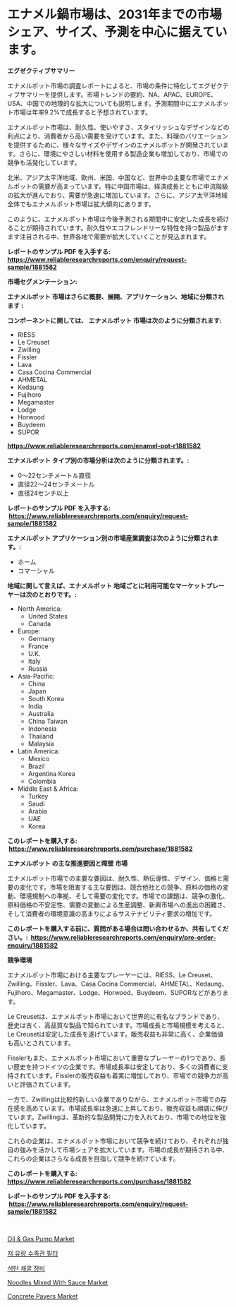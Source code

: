 <p><h1>エナメル鍋市場は、2031年までの市場シェア、サイズ、予測を中心に据えています。</h1></p><p><strong>エグゼクティブサマリー</strong></p>
<p><p>エナメルポット市場の調査レポートによると、市場の条件に特化してエグゼクティブサマリーを提供します。市場トレンドの要約、NA、APAC、EUROPE、USA、中国での地理的な拡大についても説明します。予測期間中にエナメルポット市場は年率9.2%で成長すると予想されています。</p><p>エナメルポット市場は、耐久性、使いやすさ、スタイリッシュなデザインなどの利点により、消費者から高い需要を受けています。また、料理のバリエーションを提供するために、様々なサイズやデザインのエナメルポットが開発されています。さらに、環境にやさしい材料を使用する製造企業も増加しており、市場での競争も活発化しています。</p><p>北米、アジア太平洋地域、欧州、米国、中国など、世界中の主要な市場でエナメルポットの需要が高まっています。特に中国市場は、経済成長とともに中流階級の拡大が進んでおり、需要が急速に増加しています。さらに、アジア太平洋地域全体でもエナメルポット市場は拡大傾向にあります。</p><p>このように、エナメルポット市場は今後予測される期間中に安定した成長を続けることが期待されています。耐久性やエコフレンドリーな特性を持つ製品がますます注目される中、世界各地で需要が拡大していくことが見込まれます。</p></p>
<p><strong>レポートのサンプル PDF を入手する: <a href="https://www.reliableresearchreports.com/enquiry/request-sample/1881582">https://www.reliableresearchreports.com/enquiry/request-sample/1881582</a></strong></p>
<p><strong>市場セグメンテーション:</strong></p>
<p><strong> エナメルポット 市場はさらに概要、展開、アプリケーション、地域に分類されます :</strong></p>
<p><strong>コンポーネントに関しては、 エナメルポット 市場は次のように分類されます: &nbsp;</strong></p>
<p><ul><li>RIESS</li><li>Le Creuset</li><li>Zwilling</li><li>Fissler</li><li>Lava</li><li>Casa Cocina Commercial</li><li>AHMETAL</li><li>Kedaung</li><li>Fujihoro</li><li>Megamaster</li><li>Lodge</li><li>Horwood</li><li>Buydeem</li><li>SUPOR</li></ul></p>
<p><strong><a href="https://www.reliableresearchreports.com/enamel-pot-r1881582">https://www.reliableresearchreports.com/enamel-pot-r1881582</a></strong></p>
<p><strong> エナメルポット タイプ別の市場分析は次のように分類されます。:</strong></p>
<p><ul><li>0〜22センチメートル直径</li><li>直径22〜24センチメートル</li><li>直径24センチ以上</li></ul></p>
<p><strong>レポートのサンプル PDF を入手する: &nbsp;<a href="https://www.reliableresearchreports.com/enquiry/request-sample/1881582">https://www.reliableresearchreports.com/enquiry/request-sample/1881582</a></strong></p>
<p><strong> エナメルポット アプリケーション別の市場産業調査は次のように分類されます。:</strong></p>
<p><ul><li>ホーム</li><li>コマーシャル</li></ul></p>
<p><strong>地域に関して言えば、エナメルポット 地域ごとに利用可能なマーケットプレーヤーは次のとおりです。:</strong></p>
<p><ul>
    <li>
        North America:
        <ul>
            <li>United States</li>
            <li>Canada</li>
        </ul>
    </li>
    <li>
        Europe:
        <ul>
            <li>Germany</li>
            <li>France</li>
            <li>U.K.</li>
            <li>Italy</li>
            <li>Russia</li>
        </ul>
    </li>
    <li>
        Asia-Pacific:
        <ul>
            <li>China</li>
            <li>Japan</li>
            <li>South Korea</li>
            <li>India</li>
            <li>Australia</li>
            <li>China Taiwan</li>
            <li>Indonesia</li>
            <li>Thailand</li>
            <li>Malaysia</li>
        </ul>
    </li>
    <li>
        Latin America:
        <ul>
            <li>Mexico</li>
            <li>Brazil</li>
            <li>Argentina Korea</li>
            <li>Colombia</li>
        </ul>
    </li>
    <li>
        Middle East & Africa:
        <ul>
            <li>Turkey</li>
            <li>Saudi</li>
            <li>Arabia</li>
            <li>UAE</li>
            <li>Korea</li>
        </ul>
    </li>
    </ul></p>
<p><strong>このレポートを購入する: &nbsp;<a href="https://www.reliableresearchreports.com/purchase/1881582">https://www.reliableresearchreports.com/purchase/1881582</a></strong></p>
<p><strong>エナメルポット の主な推進要因と障壁 市場</strong></p>
<p><p>エナメルポット市場での主要な要因は、耐久性、熱伝導性、デザイン、価格と需要の変化です。市場を阻害する主な要因は、競合他社との競争、原料の価格の変動、環境規制への準拠、そして需要の変化です。市場での課題は、競争の激化、原料価格の不安定性、需要の変動による生産調整、新興市場への進出の困難さ、そして消費者の環境意識の高まりによるサステナビリティ要求の増加です。</p></p>
<p><strong>このレポートを購入する前に、質問がある場合は問い合わせるか、共有してください。:&nbsp; <a href="https://www.reliableresearchreports.com/enquiry/pre-order-enquiry/1881582">https://www.reliableresearchreports.com/enquiry/pre-order-enquiry/1881582</a></strong></p>
<p><strong>競争環境</strong></p>
<p><p>エナメルポット市場における主要なプレーヤーには、RIESS、Le Creuset、Zwilling、Fissler、Lava、Casa Cocina Commercial、AHMETAL、Kedaung、Fujihoro、Megamaster、Lodge、Horwood、Buydeem、SUPORなどがあります。</p><p>Le Creusetは、エナメルポット市場において世界的に有名なブランドであり、歴史は古く、高品質な製品で知られています。市場成長と市場規模を考えると、Le Creusetは安定した成長を遂げています。販売収益も非常に高く、企業価値も高いとされています。</p><p>Fisslerもまた、エナメルポット市場において重要なプレーヤーの1つであり、長い歴史を持つドイツの企業です。市場成長率は安定しており、多くの消費者に支持されています。Fisslerの販売収益も着実に増加しており、市場での競争力が高いと評価されています。</p><p>一方で、Zwillingは比較的新しい企業でありながら、エナメルポット市場での存在感を高めています。市場成長率は急速に上昇しており、販売収益も順調に伸びています。Zwillingは、革新的な製品開発に力を入れており、市場での地位を強化しています。</p><p>これらの企業は、エナメルポット市場において競争を続けており、それぞれが独自の強みを活かして市場シェアを拡大しています。市場の成長が期待される中、これらの企業はさらなる成長を目指して競争を続けています。</p></p>
<p><strong>このレポートを購入する: &nbsp; <a href="https://www.reliableresearchreports.com/purchase/1881582">https://www.reliableresearchreports.com/purchase/1881582</a></strong></p>
<p><strong>レポートのサンプル PDF を入手する: &nbsp;<a href="https://www.reliableresearchreports.com/enquiry/request-sample/1881582">https://www.reliableresearchreports.com/enquiry/request-sample/1881582</a></strong><strong></strong></p>
<p>&nbsp;</p>
<p><p><a href="https://www.linkedin.com/pulse/oil-amp-gas-pump-market-analysis-sze-forecasted-period-p2nae?trackingId=e2CykkTNFugZtvWAwR9EDg%3D%3D">Oil & Gas Pump Market</a></p><p><a href="https://medium.com/@stanleylyittle554467/%EB%82%AE%EC%9D%80-%ED%9D%90%EB%A6%84-%EC%88%98%EC%A1%B0-%ED%95%84%ED%84%B0-%EC%8B%9C%EC%9E%A5-%EA%B2%BD%EC%9F%81-%EB%B6%84%EC%84%9D-%EC%8B%9C%EC%9E%A5-%EB%8F%99%ED%96%A5-%EB%B0%8F-2031%EB%85%84%EA%B9%8C%EC%A7%80%EC%9D%98-%EC%98%88%EC%B8%A1-031a5428d843">저 유량 수족관 필터</a></p><p><a href="https://medium.com/@carmellalang1/%EC%84%9D%ED%83%84-%EC%B1%84%EA%B5%B4-%EC%9E%A5%EB%B9%84-%EC%8B%9C%EC%9E%A5-%EC%84%B1%EA%B3%B5%EC%A0%81%EC%9D%B8-%EB%B9%84%EC%A6%88%EB%8B%88%EC%8A%A4-%EC%A0%84%EB%9E%B5%EC%9D%98-%ED%95%B5%EC%8B%AC-%EC%9A%94%EC%9D%B8-2031%EB%85%84%EA%B9%8C%EC%A7%80%EC%9D%98-%EC%98%88%EC%B8%A1-2ee51da8240d">석탄 채굴 장비</a></p><p><a href="https://github.com/lataunyatinikmelvin59ilbd0dv/Market-Research-Report-List-2/blob/main/noodles-mixed-with-sauce-market.md">Noodles Mixed With Sauce Market</a></p><p><a href="https://www.linkedin.com/pulse/concrete-pavers-market-exploring-share-trends-future-growth-pxvhf?trackingId=D87rHV4iabPACnISdvs0kw%3D%3D">Concrete Pavers Market</a></p></p>